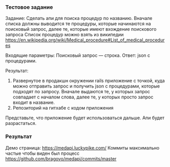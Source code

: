 ### Тестовое задание

Задание:
Сделать апи для поиска процедур по названию. Вначале списка должны выводится те процедуры, которые начинаются на поисковый запрос, далее те, которые имеют вхождение поискового запроса
Список процедур можно взять из википедии https://en.wikipedia.org/wiki/Medical_procedure#List_of_medical_procedures

Входящие параметры: Поисковый запрос — строка.
Ответ: json с процедурами.

Результат: 
1. Развернутое в продакшн окружении rails приложение с точкой, куда можно отправить запрос и получить json с процедурами, которые подходят по запросу. Вначале выдаются те, у которых запрос совпадает с началом слова, далее те, у которых просто запрос входит в название.
2. Репозиторий на гитхабе с кодом приложения

Представьте, что приложение будет использоваться дальше. Апи будет разрастаться.		

### Результат
Демо страница: https://medapi.luckypike.com/
Коммиты максимально частые чтобы виден был процесс https://github.com/bragovo/medapi/commits/master
